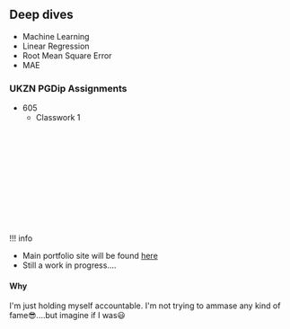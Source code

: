 ## Deep dives
  - Machine Learning
  - Linear Regression
  - Root Mean Square Error
  - MAE

### UKZN PGDip Assignments
  - 605
    - Classwork 1
<br>
<br>
<br>
<br>
<br>
<br>
<br>
<br>
<br>
<br>

!!! info
  * Main portfolio site will be found [here](https://kgatman.github.io/)
  * Still a work in progress....


#### Why
I'm just holding myself accountable. I'm not trying to ammase any kind of fame😎....but imagine if I was😃